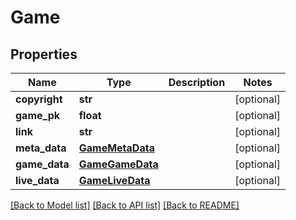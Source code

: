 # Game

## Properties
Name | Type | Description | Notes
------------ | ------------- | ------------- | -------------
**copyright** | **str** |  | [optional] 
**game_pk** | **float** |  | [optional] 
**link** | **str** |  | [optional] 
**meta_data** | [**GameMetaData**](GameMetaData.md) |  | [optional] 
**game_data** | [**GameGameData**](GameGameData.md) |  | [optional] 
**live_data** | [**GameLiveData**](GameLiveData.md) |  | [optional] 

[[Back to Model list]](../README.md#documentation-for-models) [[Back to API list]](../README.md#documentation-for-api-endpoints) [[Back to README]](../README.md)

